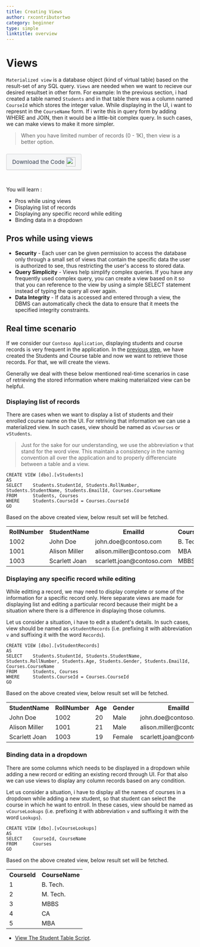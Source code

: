 ```yaml
---
title: Creating Views
author: rxcontributortwo
category: beginner
type: simple
linktitle: overview
---
```


# Views

`Materialized view` is a database object (kind of virtual table) based on the result-set of any SQL query. `Views` are needed when we want to recieve our desired resultset in other form. For example: In the previous section, i had created a table named `Students` and in that table there was a column named `CourseId` which stores the integer value. While displaying in the UI, i want to represnt in the `CourseName` form. If i write this in query form by adding WHERE and JOIN, then it would be a little-bit complex query. In such cases, we can make views to make it more simpler.

> When you have limited number of records (0 - 1K), then view is a better option.

<a role="button" target="_blank" href="https://github.com/rxweb/RxWebCore/blob/master/src/Samples/AspNetCore/Documentation%20Examples/Tours%20of%20Contoso%20Application/Beginner/ContosoApplication/SQL%20Scripts/main.sql#L1704-L1728" style="
    background: #f5f6f7;
    color: #4e5665 !important;
    font-size: 12px;
    padding: 5px 10px;
    border-color: rgba(0,0,0,.14);
    border-radius: 3px;
    border-style: solid;
    border-width: 1px;
    box-shadow: 0 1px 1px 0 rgba(0,0,0,.12);
    color: #fff;
    cursor: pointer;
    font-family: -apple-system, BlinkMacSystemFont, Roboto, Arial, Helvetica, sans-serif;
    font-size: 15px;
    font-weight: 500;
    line-height: 18px;
    padding: 8px 15px;
    text-align: center;
    transition: all 100ms ease-out;
    display: inline-block;
    text-decoration: none;
    white-space: nowrap;
    margin-bottom: 30px;
    margin-top: 10px;
"><span style="vertical-align: middle">Download the Code</span><img class="_3-99 img" src="https://scontent.famd5-1.fna.fbcdn.net/v/t39.2365-6/21630666_872184906282544_8997395837269049344_n.png?_nc_cat=106&amp;_nc_ohc=ixvAzbNREvgAX9AAb7C&amp;_nc_ht=scontent.famd5-1.fna&amp;oh=738ee91e1ae8331712186222788828a0&amp;oe=5ED55A8A" height="25" alt="" style="vertical-align:middle;margin-left: 4px;max-width: 654px;"></a>

You will learn :

<ul class="bullet-list">
  <li class="overview-nav-item">Pros while using views</li> 
  <li class="overview-nav-item">Displaying list of records</li>
  <li class="overview-nav-item">Displaying any specific record while editing</li>
  <li class="overview-nav-item">Binding data in a dropdown</li>
</ul>

## Pros while using views

<ul>
  <li><strong>Security</strong> - Each user can be given permission to access the database only through a small set of views that contain the specific data the user is authorized to see, thus restricting the user's access to stored data.</li>
  <li><strong>Query Simplicity</strong> - Views help simplify complex queries. If you have any frequently used complex query, you can create a view based on it so that you can reference to the view by using a simple SELECT statement instead of typing the query all over again.</li>
  <li><strong>Data Integrity</strong> - If data is accessed and entered through a view, the DBMS can automatically check the data to ensure that it meets the specified integrity constraints.</li>
</ul>

## Real time scenario

If we consider our `Contoso Application`, displaying students and course records is very frequent in the application. In the <a class="redirect" href="">previous step</a>, we have created the Students and Course table and now we want to retrieve those records. For that, we will create the views.

Generally we deal with these below mentioned real-time scenarios in case of retrieving the stored information where making materialized view can be helpful.

### Displaying list of records

There are cases when we want to display a list of students and their enrolled course name on the UI. For retriving that information we can use a materialized view. In such cases, view should be named as `vCourses` or `vStudents`.

> Just for the sake for our understanding, we use the abbreviation <strong>`v`</strong> that stand for the word view. This maintain a consistency in the naming convention all over the application and to properly differenciate between a table and a view.

````
CREATE VIEW [dbo].[vStudents]
AS
SELECT    Students.StudentId, Students.RollNumber, Students.StudentName, Students.EmailId, Courses.CourseName
FROM      Students, Courses
WHERE     Students.CourseId = Courses.CourseId
GO
````

Based on the above created view, below result set will be fetched.

<table class="table table-bordered">
<tr><th>RollNumber</th><th>StudentName</th><th>EmailId</th><th>CourseName</th></tr>
<tr><td>1002</td><td>John Doe</td><td>john.doe@contoso.com</td><td>B. Tech.</td></tr>
<tr><td>1001</td><td>Alison Miller</td><td>alison.miller@contoso.com</td><td>MBA</td></tr>
<tr><td>1003</td><td>Scarlett Joan</td><td>scarlett.joan@contoso.com</td><td>MBBS</td></tr>
</table>


### Displaying any specific record while editing

While editting a record, we may need to display complete or some of the information for a specific record only. Here separate views are made for displaying list and editing a particular record because their might be a situation where there is a difference in displaying those columns. 

Let us consider a situation, i have to edit a student's details. In such cases, view should be named as `vStudentRecords` (i.e. prefixing it with abbreviation `v` and suffixing it with the word `Records`).

````
CREATE VIEW [dbo].[vStudentRecords]
AS
SELECT    Students.StudentId, Students.StudentName, Students.RollNumber, Students.Age, Students.Gender, Students.EmailId, Courses.CourseName
FROM      Students, Courses
WHERE     Students.CourseId = Courses.CourseId
GO
````

Based on the above created view, below result set will be fetched.

<table class="table table-bordered">
<tr><th>StudentName</th><th>RollNumber</th><th>Age</th><th>Gender</th><th>EmailId</th><th>CourseId</th></tr>
<tr><td>John Doe</td><td>1002</td><td>20</td><td>Male</td><td>john.doe@contoso.com</td><td>B. Tech.</td></tr>
<tr><td>Alison Miller</td><td>1001</td><td>21</td><td>Male</td><td>alison.miller@contoso.com</td><td>MBA</td></tr>
<tr><td>Scarlett Joan</td><td>1003</td><td>19</td><td>Female</td><td>scarlett.joan@contoso.com</td><td>MBBS</td></tr>
</table>

### Binding data in a dropdown

There are some columns which needs to be displayed in a dropdown while adding a new record or editing an existing record through UI. For that also we can use views to display any column records based on any condition.

Let us consider a situation, i have to display all the names of courses in a dropdown while adding a new student, so that student can select the course in which he want to entroll. In these cases, view should be named as `vCourseLookups` (i.e. prefixing it with abbreviation `v` and suffixing it with the word `Lookups`).

````
CREATE VIEW [dbo].[vCourseLookups]
AS
SELECT    CourseId, CourseName
FROM      Courses
GO
````

Based on the above created view, below result set will be fetched.

<table class="table table-bordered">
<tr><th>CourseId</th><th>CourseName</th></tr>
<tr><td>1</td><td>B. Tech.</td></tr>
<tr><td>2</td><td>M. Tech.</td></tr>
<tr><td>3</td><td>MBBS</td></tr>
<tr><td>4</td><td>CA</td></tr>
<tr><td>5</td><td>MBA</td></tr>
</table>

<ul class="bullet-list">
<li>
<span style="text-decoration:underline;"> <a class="redirect-link" target="_blank" href="https://github.com/rxweb/RxWebCore/blob/master/src/Samples/AspNetCore/Documentation%20Examples/Tours%20of%20Contoso%20Application/Beginner/ContosoApplication/SQL%20Scripts/main.sql#L1704-L1728">View The Student Table Script</a></span>.
</li>
</ul>

